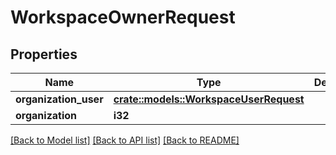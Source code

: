 # WorkspaceOwnerRequest

## Properties

Name | Type | Description | Notes
------------ | ------------- | ------------- | -------------
**organization_user** | [**crate::models::WorkspaceUserRequest**](WorkspaceUserRequest.md) |  | 
**organization** | **i32** |  | 

[[Back to Model list]](../README.md#documentation-for-models) [[Back to API list]](../README.md#documentation-for-api-endpoints) [[Back to README]](../README.md)


